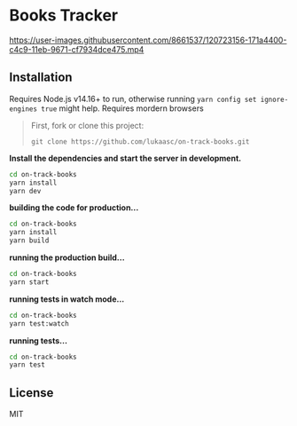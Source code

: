 # Books Tracker

https://user-images.githubusercontent.com/8661537/120723156-171a4400-c4c9-11eb-9671-cf7934dce475.mp4

## Installation

Requires Node.js v14.16+ to run, otherwise running `yarn config set ignore-engines true` might help.
Requires mordern browsers

> First, fork or clone this project:
>
> `git clone https://github.com/lukaasc/on-track-books.git`

**Install the dependencies and start the server in development.**

```sh
cd on-track-books
yarn install
yarn dev
```

**building the code for production...**

```sh
cd on-track-books
yarn install
yarn build
```

**running the production build...**

```sh
cd on-track-books
yarn start
```

**running tests in watch mode...**

```sh
cd on-track-books
yarn test:watch
```

**running tests...**

```sh
cd on-track-books
yarn test
```

## License

MIT
